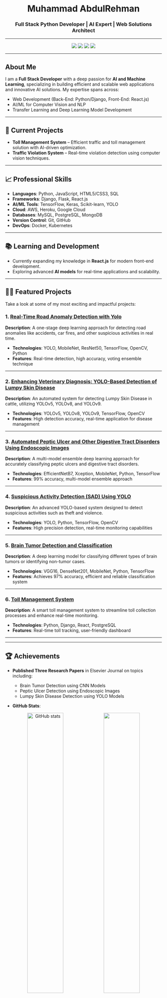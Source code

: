 

<h1 align="center">Muhammad AbdulRehman</h1>
<h3 align="center">Full Stack Python Developer | AI Expert | Web Solutions Architect</h3>

---

<p align="center">
  <img src="https://img.shields.io/badge/Python-Expert-blue?style=flat&logo=python" />
  <img src="https://img.shields.io/badge/Django-Developer-green?style=flat&logo=django" />
  <img src="https://img.shields.io/badge/Machine_Learning-Advanced-brightgreen?style=flat&logo=scikit-learn" />
  <img src="https://img.shields.io/github/followers/abdulrehman?style=social" />
</p>

---

## About Me
I am a **Full Stack Developer** with a deep passion for **AI and Machine Learning**, specializing in building efficient and scalable web applications and innovative AI solutions. My expertise spans across:
- Web Development (Back-End: Python/Django, Front-End: React.js)
- AI/ML for Computer Vision and NLP
- Transfer Learning and Deep Learning Model Development

---

## 🚀 Current Projects

- **Toll Management System** – Efficient traffic and toll management solution with AI-driven optimization.
- **Traffic Violation System** – Real-time violation detection using computer vision techniques.

---

## 📈 Professional Skills
- **Languages**: Python, JavaScript, HTML5/CSS3, SQL
- **Frameworks**: Django, Flask, React.js
- **AI/ML Tools**: TensorFlow, Keras, Scikit-learn, YOLO
- **Cloud**: AWS, Heroku, Google Cloud
- **Databases**: MySQL, PostgreSQL, MongoDB
- **Version Control**: Git, GitHub
- **DevOps**: Docker, Kubernetes

---

## 📚 Learning and Development

- Currently expanding my knowledge in **React.js** for modern front-end development.
- Exploring advanced **AI models** for real-time applications and scalability.

---

## 👨‍💻 Featured Projects

Take a look at some of my most exciting and impactful projects:

### 1. [Real-Time Road Anomaly Detection with Yolo](https://github.com/yourusername/road-anomaly-detection)
**Description**: A one-stage deep learning approach for detecting road anomalies like accidents, car fires, and other suspicious activities in real time.
- **Technologies**: YOLO, MobileNet, ResNet50, TensorFlow, OpenCV, Python
- **Features**: Real-time detection, high accuracy, voting ensemble technique

---

### 2. [Enhancing Veterinary Diagnosis: YOLO-Based Detection of Lumpy Skin Disease](https://github.com/yourusername/lumpy-skin-detection)
**Description**: An automated system for detecting Lumpy Skin Disease in cattle, utilizing YOLOv5, YOLOv8, and YOLOv9.
- **Technologies**: YOLOv5, YOLOv8, YOLOv9, TensorFlow, OpenCV
- **Features**: High detection accuracy, real-time application for disease management

---

### 3. [Automated Peptic Ulcer and Other Digestive Tract Disorders Using Endoscopic Images](https://github.com/yourusername/peptic-ulcer-detection)
**Description**: A multi-model ensemble deep learning approach for accurately classifying peptic ulcers and digestive tract disorders.
- **Technologies**: EfficientNetB7, Xception, MobileNet, Python, TensorFlow
- **Features**: 99% accuracy, multi-model ensemble approach

---

### 4. [Suspicious Activity Detection (SAD) Using YOLO](https://github.com/yourusername/suspicious-activity-detection)
**Description**: An advanced YOLO-based system designed to detect suspicious activities such as theft and violence.
- **Technologies**: YOLO, Python, TensorFlow, OpenCV
- **Features**: High precision detection, real-time monitoring capabilities

---

### 5. [Brain Tumor Detection and Classification](https://github.com/yourusername/brain-tumor-detection)
**Description**: A deep learning model for classifying different types of brain tumors or identifying non-tumor cases.
- **Technologies**: VGG16, DenseNet201, MobileNet, Python, TensorFlow
- **Features**: Achieves 97% accuracy, efficient and reliable classification system

---

### 6. [Toll Management System](https://github.com/yourusername/toll-management-system)
**Description**: A smart toll management system to streamline toll collection processes and enhance real-time monitoring.
- **Technologies**: Python, Django, React, PostgreSQL
- **Features**: Real-time toll tracking, user-friendly dashboard

---





---

## 🏆 Achievements

- **Published Three Research Papers** in Elsevier Journal on topics including:
  - Brain Tumor Detection using CNN Models
  - Peptic Ulcer Detection using Endoscopic Images
  - Lumpy Skin Disease Detection using YOLO Models

- **GitHub Stats**:
<p align="center">
  <img src="https://github-readme-stats.vercel.app/api?username=abdulrehman&show_icons=true&theme=graywhite" alt="GitHub stats" width="48%" />
  <img src="https://github-readme-streak-stats.herokuapp.com/?user=abdulrehman&theme=graywhite" width="48%" />
</p>

---

## 🌐 Connect with Me

<p align="center">
  <a href="https://www.linkedin.com/in/abdulrehmand620/" target="_blank">
    <img src="https://img.shields.io/badge/LinkedIn-blue?style=for-the-badge&logo=linkedin" alt="LinkedIn" />
  </a>
  <a href="https://github.com/abdulrehman" target="_blank">
    <img src="https://img.shields.io/badge/GitHub-black?style=for-the-badge&logo=github" alt="GitHub" />
  </a>
  <a href="mailto:abdulrehman.d620@gmail.com">
    <img src="https://img.shields.io/badge/Email-red?style=for-the-badge&logo=gmail" alt="Email" />
  </a>
</p>

---

### 📧 Contact Information
- **Email**: [abdulrehman.d620@gmail.com](mailto:abdulrehman.d620@gmail.com)
- **LinkedIn**: [linkedin.com/in/abdulrehmand620](https://www.linkedin.com/in/abdulrehmand620/)

---

## ⚙️ Tools & Technologies

<p align="center">
  <img src="https://img.icons8.com/color/48/000000/python.png" alt="Python" />
  <img src="https://img.icons8.com/color/48/000000/django.png" alt="Django" />
  <img src="https://img.icons8.com/color/48/000000/react-native.png" alt="React.js" />
  <img src="https://img.icons8.com/color/48/000000/docker.png" alt="Docker" />
  <img src="https://img.icons8.com/color/48/000000/kubernetes.png" alt="Kubernetes" />
  <img src="https://cdn.iconscout.com/icon/free/png-256/postgresql-11-1175122.png" alt="PostgreSQL" width="48" height="48"/>
  <img src="https://img.icons8.com/color/48/amazon-web-services.png" alt="AWS" />
</p>

---

## 🎯 Career Goals

- **Short-Term**: Enhance skills in full-stack development with a focus on AI-powered web applications.
- **Long-Term**: Lead AI projects that bridge the gap between research and real-world implementation for smarter, scalable, and innovative solutions.

---

## 🌟 Fun Fact
I enjoy working on real-time systems, and I’m always eager to collaborate with like-minded professionals in the AI and web development space.

